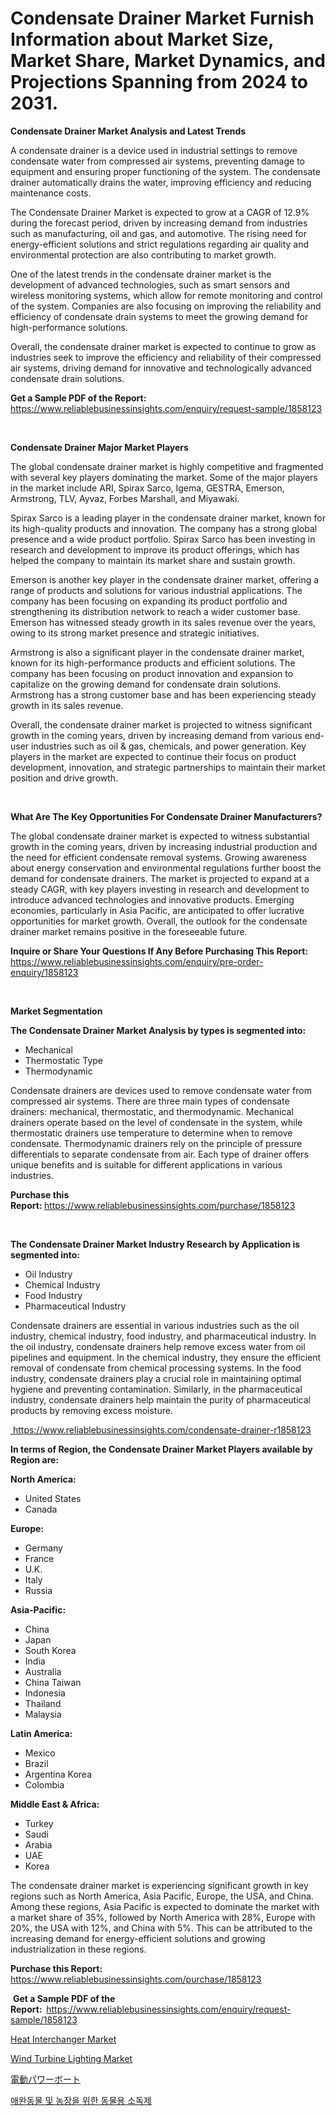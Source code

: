 <p><h1>Condensate Drainer Market Furnish Information about Market Size, Market Share, Market Dynamics, and Projections Spanning from 2024 to 2031.</h1></p><p><strong>Condensate Drainer Market Analysis and Latest Trends</strong></p>
<p><p>A condensate drainer is a device used in industrial settings to remove condensate water from compressed air systems, preventing damage to equipment and ensuring proper functioning of the system. The condensate drainer automatically drains the water, improving efficiency and reducing maintenance costs.</p><p>The Condensate Drainer Market is expected to grow at a CAGR of 12.9% during the forecast period, driven by increasing demand from industries such as manufacturing, oil and gas, and automotive. The rising need for energy-efficient solutions and strict regulations regarding air quality and environmental protection are also contributing to market growth.</p><p>One of the latest trends in the condensate drainer market is the development of advanced technologies, such as smart sensors and wireless monitoring systems, which allow for remote monitoring and control of the system. Companies are also focusing on improving the reliability and efficiency of condensate drain systems to meet the growing demand for high-performance solutions.</p><p>Overall, the condensate drainer market is expected to continue to grow as industries seek to improve the efficiency and reliability of their compressed air systems, driving demand for innovative and technologically advanced condensate drain solutions.</p></p>
<p><strong>Get a Sample PDF of the Report:&nbsp;</strong> <a href="https://www.reliablebusinessinsights.com/enquiry/request-sample/1858123">https://www.reliablebusinessinsights.com/enquiry/request-sample/1858123</a></p>
<p>&nbsp;</p>
<p><strong>Condensate Drainer Major Market Players</strong></p>
<p><p>The global condensate drainer market is highly competitive and fragmented with several key players dominating the market. Some of the major players in the market include ARI, Spirax Sarco, Igema, GESTRA, Emerson, Armstrong, TLV, Ayvaz, Forbes Marshall, and Miyawaki.</p><p>Spirax Sarco is a leading player in the condensate drainer market, known for its high-quality products and innovation. The company has a strong global presence and a wide product portfolio. Spirax Sarco has been investing in research and development to improve its product offerings, which has helped the company to maintain its market share and sustain growth.</p><p>Emerson is another key player in the condensate drainer market, offering a range of products and solutions for various industrial applications. The company has been focusing on expanding its product portfolio and strengthening its distribution network to reach a wider customer base. Emerson has witnessed steady growth in its sales revenue over the years, owing to its strong market presence and strategic initiatives.</p><p>Armstrong is also a significant player in the condensate drainer market, known for its high-performance products and efficient solutions. The company has been focusing on product innovation and expansion to capitalize on the growing demand for condensate drain solutions. Armstrong has a strong customer base and has been experiencing steady growth in its sales revenue.</p><p>Overall, the condensate drainer market is projected to witness significant growth in the coming years, driven by increasing demand from various end-user industries such as oil & gas, chemicals, and power generation. Key players in the market are expected to continue their focus on product development, innovation, and strategic partnerships to maintain their market position and drive growth.</p></p>
<p>&nbsp;</p>
<p><strong>What Are The Key Opportunities For Condensate Drainer Manufacturers?</strong></p>
<p><p>The global condensate drainer market is expected to witness substantial growth in the coming years, driven by increasing industrial production and the need for efficient condensate removal systems. Growing awareness about energy conservation and environmental regulations further boost the demand for condensate drainers. The market is projected to expand at a steady CAGR, with key players investing in research and development to introduce advanced technologies and innovative products. Emerging economies, particularly in Asia Pacific, are anticipated to offer lucrative opportunities for market growth. Overall, the outlook for the condensate drainer market remains positive in the foreseeable future.</p></p>
<p><strong>Inquire or Share Your Questions If Any Before Purchasing This Report:</strong> <a href="https://www.reliablebusinessinsights.com/enquiry/pre-order-enquiry/1858123">https://www.reliablebusinessinsights.com/enquiry/pre-order-enquiry/1858123</a></p>
<p>&nbsp;</p>
<p><strong>Market Segmentation</strong></p>
<p><strong>The Condensate Drainer Market Analysis by types is segmented into:</strong></p>
<p><ul><li>Mechanical</li><li>Thermostatic Type</li><li>Thermodynamic</li></ul></p>
<p><p>Condensate drainers are devices used to remove condensate water from compressed air systems. There are three main types of condensate drainers: mechanical, thermostatic, and thermodynamic. Mechanical drainers operate based on the level of condensate in the system, while thermostatic drainers use temperature to determine when to remove condensate. Thermodynamic drainers rely on the principle of pressure differentials to separate condensate from air. Each type of drainer offers unique benefits and is suitable for different applications in various industries.</p></p>
<p><strong>Purchase this Report:&nbsp;</strong><a href="https://www.reliablebusinessinsights.com/purchase/1858123">https://www.reliablebusinessinsights.com/purchase/1858123</a></p>
<p>&nbsp;</p>
<p><strong>The Condensate Drainer Market Industry Research by Application is segmented into:</strong></p>
<p><ul><li>Oil Industry</li><li>Chemical Industry</li><li>Food Industry</li><li>Pharmaceutical Industry</li></ul></p>
<p><p>Condensate drainers are essential in various industries such as the oil industry, chemical industry, food industry, and pharmaceutical industry. In the oil industry, condensate drainers help remove excess water from oil pipelines and equipment. In the chemical industry, they ensure the efficient removal of condensate from chemical processing systems. In the food industry, condensate drainers play a crucial role in maintaining optimal hygiene and preventing contamination. Similarly, in the pharmaceutical industry, condensate drainers help maintain the purity of pharmaceutical products by removing excess moisture.</p></p>
<p><a href="https://www.reliablebusinessinsights.com/condensate-drainer-r1858123">&nbsp;https://www.reliablebusinessinsights.com/condensate-drainer-r1858123</a></p>
<p><strong>In terms of Region, the Condensate Drainer Market Players available by Region are:</strong></p>
<p>
    <p> <strong> North America: </strong>
        <ul>
            <li>United States</li>
            <li>Canada</li>
        </ul>
        </p> 
    <p> <strong> Europe: </strong>
        <ul>
            <li>Germany</li>
            <li>France</li>
            <li>U.K.</li>
            <li>Italy</li>
            <li>Russia</li>
        </ul>
        </p> 
    <p> <strong> Asia-Pacific: </strong>
        <ul>
            <li>China</li>
            <li>Japan</li>
            <li>South Korea</li>
            <li>India</li>
            <li>Australia</li>
            <li>China Taiwan</li>
            <li>Indonesia</li>
            <li>Thailand</li>
            <li>Malaysia</li>
        </ul>
        </p> 
    <p> <strong> Latin America: </strong>
        <ul>
            <li>Mexico</li>
            <li>Brazil</li>
            <li>Argentina Korea</li>
            <li>Colombia</li>
        </ul>
        </p> 
    <p> <strong> Middle East & Africa: </strong>
        <ul>
            <li>Turkey</li>
            <li>Saudi</li>
            <li>Arabia</li>
            <li>UAE</li>
            <li>Korea</li>
        </ul>
    </p>
    </p>
<p><p>The condensate drainer market is experiencing significant growth in key regions such as North America, Asia Pacific, Europe, the USA, and China. Among these regions, Asia Pacific is expected to dominate the market with a market share of 35%, followed by North America with 28%, Europe with 20%, the USA with 12%, and China with 5%. This can be attributed to the increasing demand for energy-efficient solutions and growing industrialization in these regions.</p></p>
<p><strong>Purchase this Report: </strong><a href="https://www.reliablebusinessinsights.com/purchase/1858123">https://www.reliablebusinessinsights.com/purchase/1858123</a></p>
<p>&nbsp;<strong>Get a Sample PDF of the Report:&nbsp;&nbsp;</strong><a href="https://www.reliablebusinessinsights.com/enquiry/request-sample/1858123">https://www.reliablebusinessinsights.com/enquiry/request-sample/1858123</a></p>
<p><strong></strong></p>
<p><p><a href="https://github.com/irfadac/Market-Research-Report-List-4/blob/main/heat-interchanger-market.md">Heat Interchanger Market</a></p><p><a href="https://github.com/ashepherd82/Market-Research-Report-List-5/blob/main/wind-turbine-lighting-market.md">Wind Turbine Lighting Market</a></p><p><a href="https://github.com/KenyonJohns/Market-Research-Report-List-1/blob/main/6641481164121.md">電動パワーボート</a></p><p><a href="https://github.com/khairinauzunul/Market-Research-Report-List-1/blob/main/1565674176892.md">애완동물 및 농장을 위한 동물용 소독제</a></p></p>